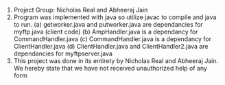 1) Project Group: Nicholas Real and Abheeraj Jain
2) Program was implemented with java so utilize javac to compile and java to run.
   (a) getworker.java and putworker.java are dependancies for myftp.java (client code)
   (b) AmpHandler.java is a dependancy for CommandHandler.java
   (c) CommandHandler.java is a dependancy for ClientHandler.java
   (d) ClientHandler.java and ClientHandler2.java are dependancies for myftpserver.java
3) This project was done in its entirety by Nicholas Real and Abheeraj Jain. We hereby
   state that we have not received unauthorized help of any form
